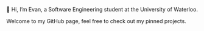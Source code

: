 👋 Hi, I’m Evan, a Software Engineering student at the University of Waterloo.

Welcome to my GitHub page, feel free to check out my pinned projects.

<!---
EvanWang04/EvanWang04 is a ✨ particular ✨ repository because its `README.md` (this file) appears on your GitHub profile.
You can click the Preview link to take a look at your changes.
--->
